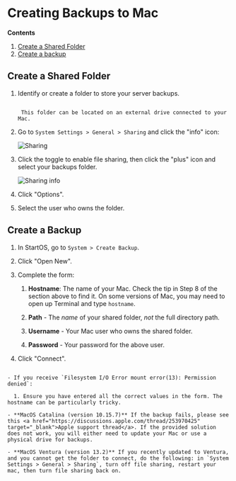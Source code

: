 # Creating Backups to Mac

<!-- @TODO audit -->

**Contents**

1. [Create a Shared Folder](#create-a-shared-folder)
1. [Create a backup](#create-a-backup)

## Create a Shared Folder

1. Identify or create a folder to store your server backups.

   ```admonish tip

    This folder can be located on an external drive connected to your Mac.
   ```

1. Go to `System Settings > General > Sharing` and click the "info" icon:

    <!-- @TODO -->

   ![Sharing](./assets/backups-sharing.png)

1. Click the toggle to enable file sharing, then click the "plus" icon and select your backups folder.

    <!-- @TODO -->

   ![Sharing info](./assets/backups-sharing-info.png)

1. Click "Options".

1. Select the user who owns the folder.

## Create a Backup

1.  In StartOS, go to `System > Create Backup`.

1.  Click "Open New".

1.  Complete the form:

    1.  **Hostname**: The name of your Mac. Check the tip in Step 8 of the section above to find it. On some versions of Mac, you may need to open up Terminal and type `hostname`.

    1.  **Path** - The _name_ of your shared folder, _not_ the full directory path.

    1.  **Username** - Your Mac user who owns the shared folder.

    1.  **Password** - Your password for the above user.

1.  Click "Connect".

```admonish warning title="Troubleshooting"

- If you receive `Filesystem I/O Error mount error(13): Permission denied`:

  1. Ensure you have entered all the correct values in the form. The hostname can be particularly tricky.

- **MacOS Catalina (version 10.15.7)** If the backup fails, please see this <a href="https://discussions.apple.com/thread/253970425" target="_blank">Apple support thread</a>. If the provided solution does not work, you will either need to update your Mac or use a physical drive for backups.

- **MacOS Ventura (version 13.2)** If you recently updated to Ventura, and you cannot get the folder to connect, do the following: in `System Settings > General > Sharing`, turn off file sharing, restart your mac, then turn file sharing back on.
```
